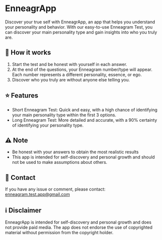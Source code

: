 # **EnneagrApp**

Discover your true self with EnneagrApp, an app that helps you understand your personality and behavior. With our easy-to-use Enneagram Test, you can discover your main personality type and gain insights into who you truly are.

## :wrench: **How it works**

1.  Start the test and be honest with yourself in each answer.
2.  At the end of the questions, your Enneagram number/type will appear. Each number represents a different personality, essence, or ego.
3.  Discover who you truly are without anyone else telling you.

## :star: **Features**

-   Short Enneagram Test: Quick and easy, with a high chance of identifying your main personality type within the first 3 options.
-   Long Enneagram Test: More detailed and accurate, with a 90% certainty of identifying your personality type.

## :warning: **Note**

-   Be honest with your answers to obtain the most realistic results
-   This app is intended for self-discovery and personal growth and should not be used to make assumptions about others.

## :email: **Contact**

If you have any issue or comment, please contact: enneagram.test.app@gmail.com

## :information_source: **Disclaimer**

EnneagrApp is intended for self-discovery and personal growth and does not provide paid media. The app does not endorse the use of copyrighted material without permission from the copyright holder.
